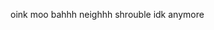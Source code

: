 oink
moo
bahhh
neighhh
shrouble
idk anymore

<!---
lwalton101/lwalton101 is a ✨ special ✨ repository because its `README.md` (this file) appears on your GitHub profile.
You can click the Preview link to take a look at your changes.
--->
